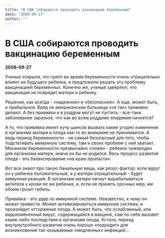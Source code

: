 ```yaml
---
title: "В США собираются проводить вакцинацию беременным"
date: "2008-09-27"
author: ""
---
```


# В США собираются проводить вакцинацию беременным

**2008-09-27** 

Ученые открыли, что грипп во время беременности очень отрицательно влияет на будущего ребенка, и предложили решать эту проблему вакцинацией беременных. Конечно же, ученые заверяют, что вакцинация не повредит матери и ребенку.

Решение, как всегда - «надежное» и «безопасное». А еще, может быть, и прибыльное. Вряд ли американские больницы «за так» прививки делают. А без прививки и в роддом могут не пустить - все-таки заболевание заразное, что как во всем роддоме эпидемия начнется?

А то, что прививка имеет кучу шансов вызвать какие угодно изменения в организме матери и плода как-то во внимание не принимается. А ведь период беременности - не самый безопасный для того, чтобы подстегивать иммунную систему, там и своих проблем с ней хватает. Механизм беременности чрезвычайно сложен - ребенок чужероден для организма матери, иначе он бы не родился. Весь процесс развития плода - это балансирование «на краю пропасти».

Вот все знают про такую банальную вещь, как резус-фактор: если вдруг он у ребенка положительный, а у матери отрицательный - будет иммунная реакция. В организме матери начнут вырабатываться антитела к крови ее же ребенка, и, если не принять срочных мер, им обоим грозит гибель.

Прививка - это удар по иммунной системе. Неизвестно, к чему он может привести. Может активизироваться иммунная система, и произойдет отторжение плода. А может быть, что ослабленный, или видоизмененный вирус, содержащийся в вакцине, сам по себе вызовет какие-либо последствия в организме плода. Кстати, период внутриутробного развития очень хорошо «подходит» для возникновения так называемых «медленных» инфекций...